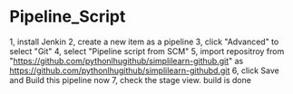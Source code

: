 # Pipeline_Script

1, install Jenkin
2, create a new item as a pipeline
3, click "Advanced" to select "Git"
4, select "Pipeline script from SCM"
5, import repositroy from "https://github.com/pythonlhugithub/simplilearn-github.git" as https://github.com/pythonlhugithub/simplilearn-githubd.git
6, click Save and Build this pipeline now
7, check the stage view. build is done
